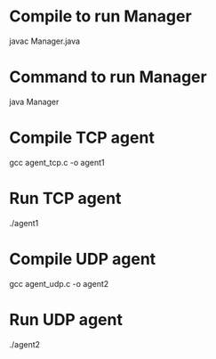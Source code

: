 # Compile to run Manager
javac Manager.java 
# Command to run Manager
java Manager
# Compile TCP agent
gcc agent_tcp.c -o agent1
# Run TCP agent
./agent1
# Compile UDP agent
gcc agent_udp.c -o agent2
# Run UDP agent
./agent2

